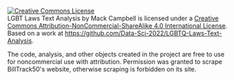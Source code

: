 <a rel="license" href="http://creativecommons.org/licenses/by-nc-sa/4.0/"><img alt="Creative Commons License" style="border-width:0" src="https://i.creativecommons.org/l/by-nc-sa/4.0/88x31.png" /></a><br /><span xmlns:dct="http://purl.org/dc/terms/" property="dct:title">LGBT Laws Text Analysis</span> by <span xmlns:cc="http://creativecommons.org/ns#" property="cc:attributionName">Mack Campbell</span> is licensed under a <a rel="license" href="http://creativecommons.org/licenses/by-nc-sa/4.0/">Creative Commons Attribution-NonCommercial-ShareAlike 4.0 International License</a>.<br />Based on a work at <a xmlns:dct="http://purl.org/dc/terms/" href="https://github.com/Data-Sci-2022/LGBTQ-Laws-Text-Analysis" rel="dct:source">https://github.com/Data-Sci-2022/LGBTQ-Laws-Text-Analysis</a>.

The code, analysis, and other objects created in the project are free to use for noncommercial use with attribution. Permission was granted to scrape BillTrack50's website, otherwise scraping is forbidden on its site.
